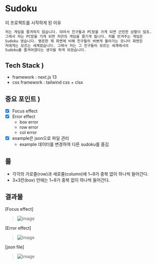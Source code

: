 # Sudoku

이 프로젝트를 시작하게 된 이유

```bash
저는 게임을 즐겨하지 않습니다. 따라서 친구들과 PC방을 가게 되면 곤란한 상황이 많죠.
그래서 저는 PC방을 가게 되면 저만의 게임을 즐기게 됩니다. 저를 반겨주는 게임은
Sudoku 였습니다. 평온한 제 화면에 비해 친구들의 바쁘게 돌아가는 모니터 화면은
저에게는 모르는 세계였습니다. 그래서 저는 그 친구들이 모르는 세계에서의
Sudoku를 즐겨야겠다는 생각을 하게 되었습니다.
```

## Tech Stack ) 
- framework : next.js 13
- css framework : tailwind css + clsx

## 중요 포인트 )
- [x] Focus effect
- [x] Error effect
  - box error
  - row error
  - col error
- [x] example은 json으로 파일 관리
  - example 데이터를 변경하여 다른 sudoku를 즐김

## 룰
- 각각의 가로줄(row)과 세로줄(column)에 1~9가 중복 없이 하나씩 들어간다.
- 3×3칸(box) 안에는 1~9가 중복 없이 하나씩 들어간다.

## 결과물
[Focus effect]
> ![image](https://github.com/Dev-ShinY/sudoku/assets/114058540/d2b36b4b-06b8-4888-8c89-4cb111ea0785)

[Error effect]
> ![image](https://github.com/Dev-ShinY/sudoku/assets/114058540/06cc5c34-0e39-4f35-adee-da9dc77aa18f)

[json file]
> ![image](https://github.com/Dev-ShinY/sudoku/assets/114058540/fb1fede3-8d59-43fe-8272-c4a6f7d20d5d)



  

      

